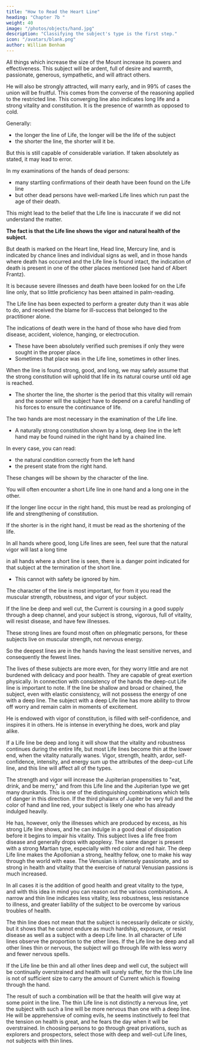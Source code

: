 ```yaml
---
title: "How to Read the Heart Line"
heading: "Chapter 7b "
weight: 40
image: "/photos/objects/hand.jpg"
description: "Classifying the subject's type is the first step."
icon: "/avatars/blank.png"
author: William Benham
---
```



All things which increase the size of the Mount increase its powers and effectiveness. This subject will be ardent, full of desire and warmth, passionate, generous, sympathetic, and will attract others. 

He will also be strongly attracted, will marry early, and in 99% of cases the union will be fruitful. This comes from the converse of the reasoning applied to the restricted line. This converging line also indicates long life and a strong vitality and constitution. It is the presence of warmth as opposed to cold. 

Generally:
- the longer the line of Life, the longer will be the life of the subject
- the shorter the line, the shorter will it be. 

<!-- Experience has proven, however, that this general proposition, while in the main true, -->

But this is still capable of considerable variation. If taken absolutely as stated, it may lead to error. <!-- , and this must be reduced to the minimum. --> 

In my examinations of the hands of dead persons:
- many startling confirmations of their death have been found on the Life line
- but other dead persons have well-marked Life lines which run past the age of their death.

This might lead to the belief that the Life line is inaccurate if we did not understand the matter. 

**The fact is that the Life line shows the vigor and natural health of the subject.** 

But death is marked on the Heart line, Head line, Mercury line, and is indicated by chance lines and individual signs as well, and in those hands where death has occurred and the Life line is found intact, the indication of death is present in one of the other places mentioned (see hand of Albert Frantz).

It is because severe illnesses and death have been looked for on the Life line only, that so little proficiency has been attained in palm-reading. 

The Life line has been expected to perform a greater duty than it was able to do, and received the blame for ill-success that belonged to the practitioner alone. 

The indications of death were in <!-- each --> the hand of those who have died from disease, accident, violence, hanging, or electrocution. 
- These have been absolutely verified such premises if only they were sought in the proper place. 
- Sometimes that place was in the Life line, sometimes in other lines. 

<!-- This matter I desire to make very clear at this point, for it will prevent your falling into the same mistakes which have overtaken others.  -->

When the line is found strong, good, and long, we may safely assume that the strong constitution will uphold that life in its natural course until old age is reached. 
- The shorter the line, the shorter is the period that this vitality will remain <!-- in full operation --> and the sooner will the subject have to depend on a careful handling of his forces to ensure the continuance of life. 

The two hands are most necessary in the examination of the Life line. 
- A naturally strong constitution shown by a long, deep line in the left hand may be found ruined in the right hand by a chained line.

In every case, you can read:
- the natural condition correctly from the left hand
- the present state from the right hand. 

These changes will be shown by the character of the line. 

You will often encounter a short Life line in one hand and a long one in the other. 

If the longer line occur in the right hand, this must be read as prolonging of life and strengthening of constitution. 

If the shorter is in the right hand, it must be read as the shortening of the life. 

<!-- Nowhere is it necessary to use both hands more continually than in examinations of the Life line.  -->

In all hands where good, long Life lines are seen, feel sure that the natural vigor will last a long time

in all hands where a short line is seen, there is a danger point indicated for that subject at the termination of the short line. 
- This cannot with safety be ignored by him. 

The character of the line is most important, for from it you read the muscular strength, robustness, and vigor of your subject. 

If the line be deep and well cut, the Current is coursing in a good supply through a deep channel, and your subject is strong, vigorous, full of vitality, will resist disease, and have few illnesses. 

These strong lines are found most often on phlegmatic persons, for these subjects live on muscular strength, not nervous energy. 

So the deepest lines are in the hands having the least sensitive nerves, and consequently the fewest lines. 

The lives of these subjects are more even, for they worry little and are not burdened with delicacy and poor health. They are capable of great exertion physically. In connection with consistency of the hands the deep-cut Life line is important to note. If the line be shallow and broad or chained, the subject, even with elastic consistency, will not possess the energy of one with a deep line. The subject with a deep Life line has more ability to throw off worry and remain calm in moments of excitement. 

He is endowed with vigor of constitution, is filled with self-confidence, and inspires it in others. He is intense in everything he does, work and play alike. 

If a Life line be deep and long it will show that the vitality and robustness continues during the entire life, but most Life lines become thin at the lower end, when the vitality naturally wanes. Vigor, strength, health, ardor, self-confidence, intensity, and energy sum up the attributes of the deep-cut Life line, and this line will affect all of the types. 

The strength and vigor will increase the Jupiterian propensities to "eat, drink, and be merry," and from this Life line and the Jupiterian type we get many drunkards. This is one of the distinguishing combinations which tells of danger in this direction. If the third phalanx of Jupiter be very full and the color of hand and line red, your subject is likely one who has already indulged heavily. 

He has, however, only the illnesses which are produced by excess, as his strong Life line shows, and he can indulge in a good deal of dissipation before it begins to impair his vitality. This subject lives a life free from disease and generally drops with apoplexy. The same danger is present with a strong Martian type, especially with red color and red hair. The deep Life line makes the Apollonian a strong, healthy fellow, one to make his way through the world with ease. The Venusian is intensely passionate, and so strong in health and vitality that the exercise of natural Venusian passions is much increased. 

In all cases it is the addition of good health and great vitality to the type, and with this idea in mind you can reason out the various combinations. A narrow and thin line indicates less vitality, less robustness, less resistance to illness, and greater liability of the subject to be overcome by various troubles of health. 

The thin line does not mean that the subject is necessarily delicate or sickly, but it shows that he cannot endure as much hardship, exposure, or resist disease as well as a subject with a deep Life line. In all character of Life lines observe the proportion to the other lines. If the Life line be deep and all other lines thin or nervous, the subject will go through life with less worry and fewer nervous spells. 

If the Life line be thin and all other lines deep and well cut, the subject will be continually overstrained and health will surely suffer, for the thin Life line is not of sufficient size to carry the amount of Current which is flowing through the hand. 

The result of such a combination will be that the health will give way at some point in the line. The thin Life line is not distinctly a nervous line, yet the subject with such a line will be more nervous than one with a deep line. He will be apprehensive of coming evils, he seems instinctively to feel that the tension on health is great, and he fears the day when it will be overstrained. In choosing persons to go through great privations, such as explorers and prospectors, select those with deep and well-cut Life lines, not subjects with thin lines. 

